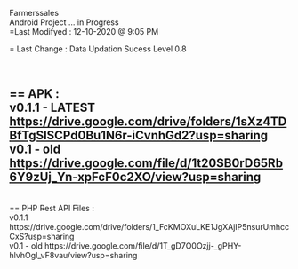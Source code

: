 Farmerssales
<br>
Android Project ... in Progress <br>
=Last Modifyed : 12-10-2020  @ 9:05 PM

= Last Change : Data Updation Sucess Level 0.8

<br>

== APK  : <br> 
v0.1.1 - LATEST
https://drive.google.com/drive/folders/1sXz4TDBfTgSlSCPd0Bu1N6r-iCvnhGd2?usp=sharing
<br>
v0.1 - old
  https://drive.google.com/file/d/1t20SB0rD65Rb6Y9zUj_Yn-xpFcF0c2XO/view?usp=sharing
<br>
-------------------------------------
<br>
== PHP Rest API Files : <br> 
v0.1.1
https://drive.google.com/drive/folders/1_FcKMOXuLKE1JgXAjIP5nsurUmhccCxS?usp=sharing

<br> 
v0.1 - old
  https://drive.google.com/file/d/1T_gD7O0Ozjj-_gPHY-hlvhOgI_vF8vau/view?usp=sharing
